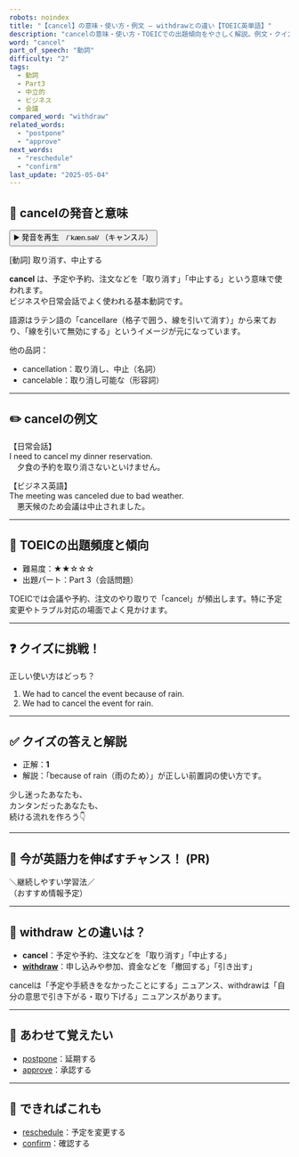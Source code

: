 ```yaml
---
robots: noindex
title: "【cancel】の意味・使い方・例文 ― withdrawとの違い【TOEIC英単語】"
description: "cancelの意味・使い方・TOEICでの出題傾向をやさしく解説。例文・クイズ付きでwithdrawとの違いもわかりやすく学べます。"
word: "cancel"
part_of_speech: "動詞"
difficulty: "2"
tags:
  - 動詞
  - Part3
  - 中立的
  - ビジネス
  - 会議
compared_word: "withdraw"
related_words:
  - "postpone"
  - "approve"
next_words:
  - "reschedule"
  - "confirm"
last_update: "2025-05-04"
---
```


## 🔰 cancelの発音と意味

<button class="play-audio" onclick="playTTS('cancel')">
  <span class="play-audio-main">
    ▶️ 発音を再生　/ˈkæn.səl/
  </span>
  <span class="play-audio-sub">
    （キャンスル）
  </span>
</button>

[動詞] 取り消す、中止する

**cancel** は、予定や予約、注文などを「取り消す」「中止する」という意味で使われます。  
ビジネスや日常会話でよく使われる基本動詞です。

語源はラテン語の「cancellare（格子で囲う、線を引いて消す）」から来ており、「線を引いて無効にする」というイメージが元になっています。

他の品詞：  
- cancellation：取り消し、中止（名詞）
- cancelable：取り消し可能な（形容詞）

---

## ✏️ cancelの例文

【日常会話】  
I need to cancel my dinner reservation.  
　夕食の予約を取り消さないといけません。

【ビジネス英語】  
The meeting was canceled due to bad weather.  
　悪天候のため会議は中止されました。

---

## 🎯 TOEICの出題頻度と傾向

- 難易度：★★☆☆☆
- 出題パート：Part 3（会話問題）

TOEICでは会議や予約、注文のやり取りで「cancel」が頻出します。特に予定変更やトラブル対応の場面でよく見かけます。

---

## ❓ クイズに挑戦！

正しい使い方はどっち？

1. We had to cancel the event because of rain.  
2. We had to cancel the event for rain.

---

## ✅ クイズの答えと解説

- 正解：**1**
- 解説：「because of rain（雨のため）」が正しい前置詞の使い方です。

少し迷ったあなたも、  
カンタンだったあなたも、  
続ける流れを作ろう👇️

---

## 🚀 今が英語力を伸ばすチャンス！ (PR)

<div class="info-center">
＼継続しやすい学習法／<br>  
（おすすめ情報予定）
</div>

---

## 🤔  withdraw との違いは？

- **cancel**：予定や予約、注文などを「取り消す」「中止する」
- **[withdraw](/word/withdraw/)**：申し込みや参加、資金などを「撤回する」「引き出す」

cancelは「予定や手続きをなかったことにする」ニュアンス、withdrawは「自分の意思で引き下がる・取り下げる」ニュアンスがあります。

---

## 🧩 あわせて覚えたい

- [postpone](/word/postpone/)：延期する
- [approve](/word/approve/)：承認する

---

## 📖 できればこれも

- [reschedule](/word/reschedule/)：予定を変更する
- [confirm](/word/confirm/)：確認する

<!-- cvid: aid26_bid09 -->
